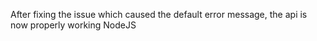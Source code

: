 After fixing the issue which caused the default error message, the api is now properly working
NodeJS
